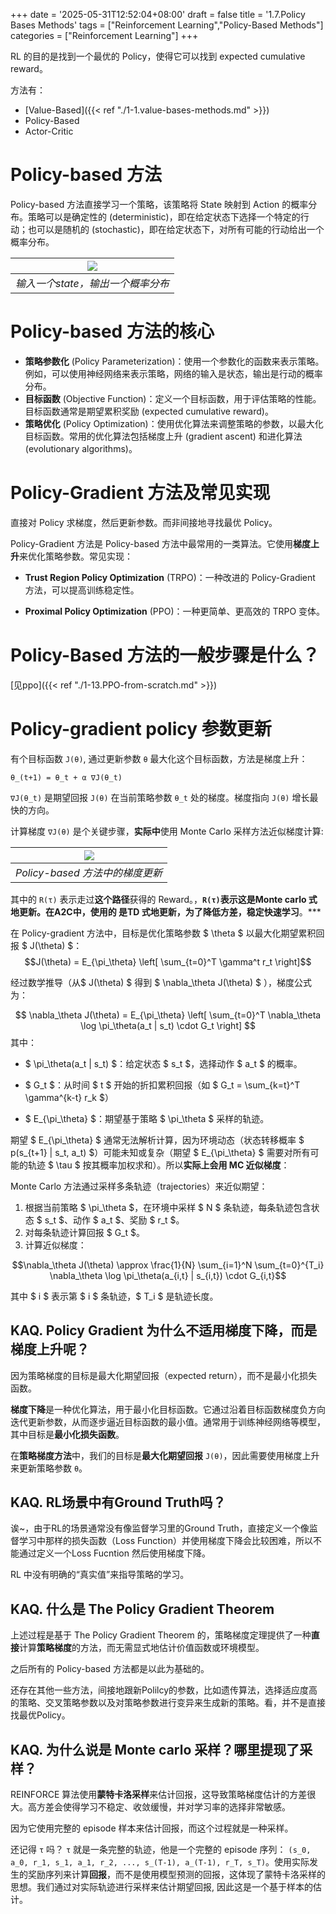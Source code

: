 +++
date = '2025-05-31T12:52:04+08:00'
draft = false
title = '1.7.Policy Bases Methods'
tags = ["Reinforcement Learning","Policy-Based Methods"]
categories = ["Reinforcement Learning"]
+++



RL 的目的是找到一个最优的 Policy，使得它可以找到 expected cumulative reward。

方法有：

- [Value-Based]({{< ref "./1-1.value-bases-methods.md" >}})
- Policy-Based
- Actor-Critic

# Policy-based 方法

Policy-based 方法直接学习一个策略，该策略将 State 映射到 Action 的概率分布。策略可以是确定性的 (deterministic)，即在给定状态下选择一个特定的行动；也可以是随机的 (stochastic)，即在给定状态下，对所有可能的行动给出一个概率分布。

| ![](../../pics/stochastic_policy.png) |
|:----------------------:|
| *输入一个state，输出一个概率分布* |

# Policy-based 方法的核心

  - **策略参数化** (Policy Parameterization)：使用一个参数化的函数来表示策略。例如，可以使用神经网络来表示策略，网络的输入是状态，输出是行动的概率分布。
  - **目标函数** (Objective Function)：定义一个目标函数，用于评估策略的性能。目标函数通常是期望累积奖励 (expected cumulative reward)。
  - **策略优化** (Policy Optimization)：使用优化算法来调整策略的参数，以最大化目标函数。常用的优化算法包括梯度上升 (gradient ascent) 和进化算法 (evolutionary algorithms)。


# Policy-Gradient 方法及常见实现

直接对 Policy 求梯度，然后更新参数。而非间接地寻找最优 Policy。

Policy-Gradient 方法是 Policy-based 方法中最常用的一类算法。它使用**梯度上升**来优化策略参数。常见实现：

  - **Trust Region Policy Optimization** (TRPO)：一种改进的 Policy-Gradient 方法，可以提高训练稳定性。

  - **Proximal Policy Optimization** (PPO)：一种更简单、更高效的 TRPO 变体。


# Policy-Based 方法的一般步骤是什么？

[见ppo]({{< ref "./1-13.PPO-from-scratch.md" >}})


# Policy-gradient policy 参数更新

有个目标函数 `J(θ)`,  通过更新参数 `θ` 最大化这个目标函数，方法是梯度上升：

`θ_(t+1) = θ_t + α ∇J(θ_t)`

`∇J(θ_t)` 是期望回报 `J(θ)` 在当前策略参数 `θ_t` 处的梯度。梯度指向 `J(θ)` 增长最快的方向。

计算梯度 `∇J(θ)` 是个关键步骤，**实际中**使用 Monte Carlo 采样方法近似梯度计算:

| ![](../../pics/policy_gradient_multiple.png) |
|:----------------------:|
| *Policy-based 方法中的梯度更新* |

其中的 `R(τ)` 表示走过**这个路径**获得的 Reward。，**`R(τ)`表示这是Monte carlo 式地更新。在A2C中，使用的 是TD 式地更新，为了降低方差，稳定快速学习**。***


在 Policy-gradient 方法中，目标是优化策略参数 $ \theta $ 以最大化期望累积回报 $ J(\theta) $：
$$J(\theta) = E_{\pi_\theta} \left[ \sum_{t=0}^T \gamma^t r_t \right]$$

经过数学推导（从$ J(\theta) $ 得到 $ \nabla_\theta J(\theta) $ ），梯度公式为：

$$ \nabla_\theta J(\theta) = E_{\pi_\theta} \left[ \sum_{t=0}^T \nabla_\theta \log \pi_\theta(a_t | s_t) \cdot G_t \right] $$
其中：

- $ \pi_\theta(a_t | s_t) $：给定状态 $ s_t $，选择动作 $ a_t $ 的概率。

- $ G_t $：从时间 $ t $ 开始的折扣累积回报（如 $ G_t = \sum_{k=t}^T \gamma^{k-t} r_k $）

- $ E_{\pi_\theta} $：期望基于策略 $ \pi_\theta $ 采样的轨迹。

期望 $ E_{\pi_\theta} $ 通常无法解析计算，因为环境动态（状态转移概率 $ p(s_{t+1} | s_t, a_t) $）可能未知或复杂（期望 $ E_{\pi_\theta} $ 需要对所有可能的轨迹 $ \tau $ 按其概率加权求和）。所以**实际上会用 MC 近似梯度**：

Monte Carlo 方法通过采样多条轨迹（trajectories）来近似期望：
1. 根据当前策略 $ \pi_\theta $，在环境中采样 $ N $ 条轨迹，每条轨迹包含状态 $ s_t $、动作 $ a_t $、奖励 $ r_t $。
2. 对每条轨迹计算回报 $ G_t $。
3. 计算近似梯度：

$$\nabla_\theta J(\theta) \approx \frac{1}{N} \sum_{i=1}^N \sum_{t=0}^{T_i} \nabla_\theta \log \pi_\theta(a_{i,t} | s_{i,t}) \cdot G_{i,t}$$


其中 $ i $ 表示第 $ i $ 条轨迹，$ T_i $ 是轨迹长度。




## KAQ. Policy Gradient 为什么不适用梯度下降，而是梯度上升呢？

因为策略梯度的目标是最大化期望回报（expected return），而不是最小化损失函数。

**梯度下降**是一种优化算法，用于最小化目标函数。它通过沿着目标函数梯度负方向迭代更新参数，从而逐步逼近目标函数的最小值。通常用于训练神经网络等模型，其中目标是**最小化损失函数**。

在**策略梯度方法**中，我们的目标是**最大化期望回报** `J(θ)`，因此需要使用梯度上升来更新策略参数 `θ`。


## KAQ. RL场景中有Ground Truth吗？

诶~，由于RL的场景通常没有像监督学习里的Ground Truth，直接定义一个像监督学习中那样的损失函数（Loss Function）并使用梯度下降会比较困难，所以不能通过定义一个Loss Fucntion 然后使用梯度下降。

RL 中没有明确的“真实值”来指导策略的学习。


## KAQ. 什么是 The Policy Gradient Theorem

上述过程是基于 The Policy Gradient Theorem 的，策略梯度定理提供了一种**直接**计算**策略梯度**的方法，而无需显式地估计价值函数或环境模型。

之后所有的 Policy-based 方法都是以此为基础的。

还存在其他一些方法，间接地跟新Polilcy的参数，比如遗传算法，选择适应度高的策略、交叉策略参数以及对策略参数进行变异来生成新的策略。看，并不是直接找最优Policy。


## KAQ. 为什么说是 Monte carlo 采样？哪里提现了采样？

REINFORCE 算法使用**蒙特卡洛采样**来估计回报，这导致策略梯度估计的方差很大。高方差会使得学习不稳定、收敛缓慢，并对学习率的选择非常敏感。

因为它使用完整的 episode 样本来估计回报，而这个过程就是一种采样。

还记得 `τ` 吗？ `τ` 就是一条完整的轨迹，他是一个完整的 episode 序列： `(s_0, a_0, r_1, s_1, a_1, r_2, ..., s_(T-1), a_(T-1), r_T, s_T)`。使用实际发生的奖励序列来计算**回报**，而不是使用模型预测的回报，这体现了蒙特卡洛采样的思想。我们通过对实际轨迹进行采样来估计期望回报, 因此这是一个基于样本的估计。


